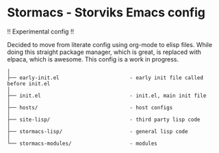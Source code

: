 # Stormacs - Storviks Emacs config

!! Experimental config !!

Decided to move from literate config using org-mode to elisp files. While doing this straight package manager, which is great, is replaced with elpaca, which is awesome. This config is a work in progress.

``` text
│
├── early-init.el                       - early init file called before init.el
│
├── init.el                             - init.el, main init file
│
├── hosts/                              - host configs
│
├── site-lisp/                          - third party lisp code
│
├── stormacs-lisp/                      - general lisp code
│
└── stormacs-modules/                   - modules
```
